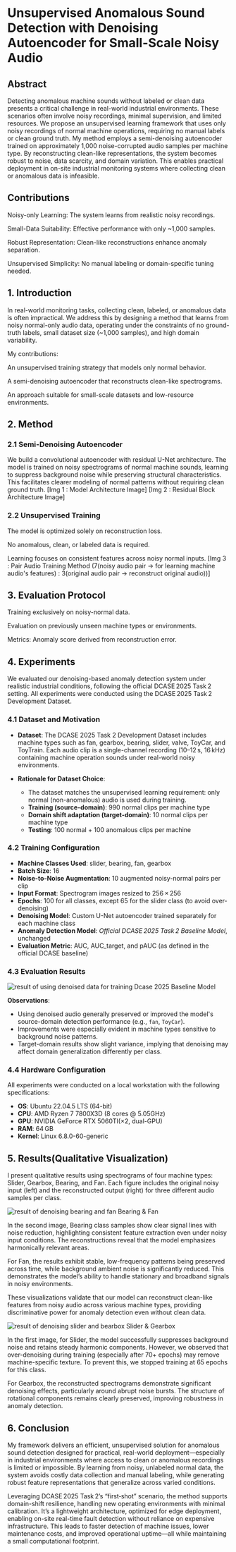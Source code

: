 # Unsupervised Anomalous Sound Detection with Denoising Autoencoder for Small-Scale Noisy Audio

## Abstract
Detecting anomalous machine sounds without labeled or clean data presents a critical challenge in real-world industrial environments. These scenarios often involve noisy recordings, minimal supervision, and limited resources. We propose an unsupervised learning framework that uses only noisy recordings of normal machine operations, requiring no manual labels or clean ground truth. My method employs a semi-denoising autoencoder trained on approximately 1,000 noise-corrupted audio samples per machine type. By reconstructing clean-like representations, the system becomes robust to noise, data scarcity, and domain variation. This enables practical deployment in on-site industrial monitoring systems where collecting clean or anomalous data is infeasible.

## Contributions

Noisy-only Learning: The system learns from realistic noisy recordings.

Small-Data Suitability: Effective performance with only ~1,000 samples.

Robust Representation: Clean-like reconstructions enhance anomaly separation.

Unsupervised Simplicity: No manual labeling or domain-specific tuning needed.

## 1. Introduction

In real-world monitoring tasks, collecting clean, labeled, or anomalous data is often impractical. We address this by designing a method that learns from noisy normal-only audio data, operating under the constraints of no ground-truth labels, small dataset size (~1,000 samples), and high domain variability.

My contributions:

An unsupervised training strategy that models only normal behavior.

A semi-denoising autoencoder that reconstructs clean-like spectrograms.

An approach suitable for small-scale datasets and low-resource environments.

## 2. Method

### 2.1 Semi-Denoising Autoencoder

We build a convolutional autoencoder with residual U-Net architecture. The model is trained on noisy spectrograms of normal machine sounds, learning to suppress background noise while preserving structural characteristics. This facilitates clearer modeling of normal patterns without requiring clean ground truth.
[Img 1 : Model Architecture Image]
[Img 2 : Residual Block Architecture Image]

### 2.2 Unsupervised Training

The model is optimized solely on reconstruction loss.

No anomalous, clean, or labeled data is required.

Learning focuses on consistent features across noisy normal inputs.
[Img 3 : Pair Audio Training Method (7(noisy audio pair -> for learning machine audio's features) : 3(original audio pair -> reconstruct original audio))]


## 3. Evaluation Protocol

Training exclusively on noisy-normal data.

Evaluation on previously unseen machine types or environments.

Metrics: Anomaly score derived from reconstruction error.

## 4. Experiments

We evaluated our denoising-based anomaly detection system under realistic industrial conditions, following the official DCASE 2025 Task 2 setting. All experiments were conducted using the DCASE 2025 Task 2 Development Dataset.

### 4.1 Dataset and Motivation

- **Dataset**: The DCASE 2025 Task 2 Development Dataset includes machine types such as fan, gearbox, bearing, slider, valve, ToyCar, and ToyTrain. Each audio clip is a single-channel recording (10–12 s, 16 kHz) containing machine operation sounds under real-world noisy environments.

- **Rationale for Dataset Choice**:
  - The dataset matches the unsupervised learning requirement: only normal (non-anomalous) audio is used during training.
  - **Training (source-domain)**: 990 normal clips per machine type
  - **Domain shift adaptation (target-domain)**: 10 normal clips per machine type
  - **Testing**: 100 normal + 100 anomalous clips per machine

### 4.2 Training Configuration

- **Machine Classes Used**: slider, bearing, fan, gearbox
- **Batch Size**: 16
- **Noise-to-Noise Augmentation**: 10 augmented noisy-normal pairs per clip
- **Input Format**: Spectrogram images resized to 256 × 256
- **Epochs**: 100 for all classes, except 65 for the slider class (to avoid over-denoising)
- **Denoising Model**: Custom U-Net autoencoder trained separately for each machine class
- **Anomaly Detection Model**: *Official DCASE 2025 Task 2 Baseline Model*, unchanged
- **Evaluation Metric**: AUC, AUC_target, and pAUC (as defined in the official DCASE baseline)

### 4.3 Evaluation Results

![result of using denoised data for training Dcase 2025 Baseline Model](./images/results.png)

**Observations**:
- Using denoised audio generally preserved or improved the model's source-domain detection performance (e.g., `fan`, `ToyCar`).
- Improvements were especially evident in machine types sensitive to background noise patterns.
- Target-domain results show slight variance, implying that denoising may affect domain generalization differently per class.

### 4.4 Hardware Configuration

All experiments were conducted on a local workstation with the following specifications:

- **OS**: Ubuntu 22.04.5 LTS (64-bit)
- **CPU**: AMD Ryzen 7 7800X3D (8 cores @ 5.05GHz)
- **GPU**: NVIDIA GeForce RTX 5060TI(×2, dual-GPU)
- **RAM**: 64 GB
- **Kernel**: Linux 6.8.0-60-generic

## 5. Results(Qualitative Visualization)
I present qualitative results using spectrograms of four machine types: Slider, Gearbox, Bearing, and Fan. Each figure includes the original noisy input (left) and the reconstructed output (right) for three different audio samples per class.

![result of denoising bearing and fan](./images/result_bearing_fan.png)
Bearing & Fan

In the second image, Bearing class samples show clear signal lines with noise reduction, highlighting consistent feature extraction even under noisy input conditions. The reconstructions reveal that the model emphasizes harmonically relevant areas.

For Fan, the results exhibit stable, low-frequency patterns being preserved across time, while background ambient noise is significantly reduced. This demonstrates the model’s ability to handle stationary and broadband signals in noisy environments.

These visualizations validate that our model can reconstruct clean-like features from noisy audio across various machine types, providing discriminative power for anomaly detection even without clean data.

![result of denoising slider and bearbox](./images/result_slider_gearbox.png)
Slider & Gearbox

In the first image, for Slider, the model successfully suppresses background noise and retains steady harmonic components. However, we observed that over-denoising during training (especially after 70+ epochs) may remove machine-specific texture. To prevent this, we stopped training at 65 epochs for this class.

For Gearbox, the reconstructed spectrograms demonstrate significant denoising effects, particularly around abrupt noise bursts. The structure of rotational components remains clearly preserved, improving robustness in anomaly detection.


## 6. Conclusion
My framework delivers an efficient, unsupervised solution for anomalous sound detection designed for practical, real-world deployment—especially in industrial environments where access to clean or anomalous recordings is limited or impossible.
By learning from noisy, unlabeled normal data, the system avoids costly data collection and manual labeling, while generating robust feature representations that generalize across varied conditions.

Leveraging DCASE 2025 Task 2’s “first‑shot” scenario, the method supports domain-shift resilience, handling new operating environments with minimal calibration.
It’s a lightweight architecture, optimized for edge deployment, enabling on-site real-time fault detection without reliance on expensive infrastructure.
This leads to faster detection of machine issues, lower maintenance costs, and improved operational uptime—all while maintaining a small computational footprint.